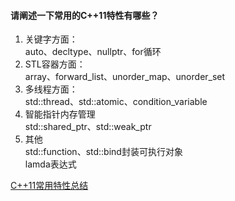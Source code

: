 #### 请阐述一下常用的C++11特性有哪些？  
1. 关键字方面：  
auto、decltype、nullptr、for循环  
2. STL容器方面：  
array、forward_list、unorder_map、unorder_set  
3. 多线程方面：  
std::thread、std::atomic、condition_variable  
4. 智能指针内存管理  
std::shared_ptr、std::weak_ptr  
5. 其他  
std::function、std::bind封装可执行对象  
lamda表达式  

[C++11常用特性总结](https://www.cnblogs.com/chengjundu/p/10893702.html)  



